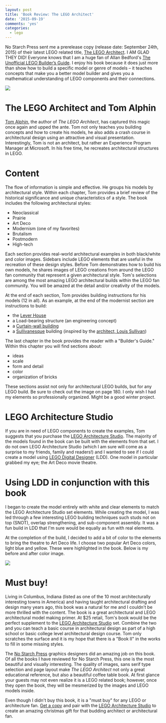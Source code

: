 ```yaml
---
layout: post
title: 'Book Review: The LEGO Architect'
date: '2015-09-19'
comments: 'yes'
categories:
  - lego
---
```


No Starch Press sent me a prerelease copy (release date: September 24th, 2015) of their latest LEGO related title, [The LEGO Architect](http://www.amazon.com/gp/product/1593276133/ref=as_li_ss_tl?ie=UTF8&camp=1789&creative=9325&creativeASIN=1593276133&linkCode=as2&tag=stevenccom-20). I AM GLAD THEY DID! Everyone knows that I am a huge fan of Allan Bedford's [The Unofficial LEGO Builder’s Guide](http://www.stevencombs.com/lego/2012/12/09/book-review-unofficial-lego.html). I enjoy his book because it does just more than show how to build a specific model or genre of models – it teaches concepts that make you a better model builder and gives you a mathematical understanding of LEGO components and their connections.

![](http://www.stevencombs.com/images/posts/2015-09-19-book-review-lego-architect/book-and-computer.jpg)

# The LEGO Architect and Tom Alphin

[Tom Alphin](http://tomalphin.com), the author of *The LEGO Architect*, has captured this magic once again and upped the ante. Tom not only teaches you building concepts and how to create his models, he also adds a crash course in architectural design using an attractive and visual presentation. Interestingly, Tom is not an architect, but rather an Experience Program Manager at Microsoft. In his free time, he recreates architectural structures in LEGO.

# Content

The flow of information is simple and effective. He groups his models by architectural style. Within each chapter, Tom provides a brief review of the historical significance and unique characteristics of a style. The book includes the following architectural styles:

* Neoclassical
* Prairie
* Art Deco
* Modernism (one of my favorites)
* Brutalism
* Postmodern
* High-tech

Each section provides real-world architectural examples in both black/white and color images. Sidebars include LEGO elements that are useful in the recreation of these design styles. Before Tom demonstrates how to build his own models, he shares images of LEGO creations from around the LEGO fan community that represent a given architectural style. Tom's selections are among the most amazing LEGO architectural builds within the LEGO fan community. You will be amazed at the detail and/or creativity of the models.

At the end of each section, Tom provides building instructions for his models (12 in all). As an example, at the end of the modernist section are instructions to build:

* the [Lever House](http://www.leverhouseartcollection.com/)
* a Load-bearing structure (an engineering concept)
* a [Curtain-wall building](https://en.wikipedia.org/wiki/Curtain_wall_(architecture))
* a [Sullivanesque](http://www.buffaloah.com/a/archsty/sull/sull.html) building (inspired by the [architect, Louis Sullivan](https://en.wikipedia.org/wiki/Louis_Sullivan))

The last chapter in the book provides the reader with a "Builder's Guide." Within this chapter you will find sections about:

* ideas
* scale
* form and detail
* color
* organization of bricks

These sections assist not only for architectural LEGO builds, but for any LEGO build. Be sure to check out the image on page 180. I only wish I had my elements so professionally organized. Might be a good winter project.

# LEGO Architecture Studio

If you are in need of LEGO components to create the examples, Tom suggests that you purchase the [LEGO Architecture Studio](http://www.amazon.com/gp/product/B00CN5Y1MI/ref=as_li_ss_tl?ie=UTF8&camp=1789&creative=9325&creativeASIN=B00CN5Y1MI&linkCode=as2&tag=stevenccom-20). The majority of the models found in the book can be built with the elements from that set. I do not own LEGO Architecture Studio (which I am sure will come as a surprise to my friends, family and readers!) and I wanted to see if I could create a model using [LEGO Digital Designer](http://ldd.lego.com/en-us/) (LDD). One model in particular grabbed my eye; the Art Deco movie theatre.

# Using LDD in conjunction with this book

I began to create the model entirely with white and clear elements to match the LEGO Architecture Studio set elements. While creating the model, I was led through a few interesting LEGO building techniques such studs not on top (SNOT), overlap strengthening, and sub-component assembly. It was a fun build in LDD that I'm sure would be equally as fun with real elements.

At the completion of the build, I decided to add a bit of color to the elements to bring the theatre to Art Deco life. I choose two popular Art Deco colors, light blue and yellow. These were highlighted in the book. Below is my before and after color image.

![](http://www.stevencombs.com/images/posts/2015-09-19-book-review-lego-architect/art-deco-theatre.png)

# Must buy!

Living in Columbus, Indiana (listed as one of the 10 most architecturally interesting towns in America) and having taught architectural drafting and design many years ago, this book was a natural for me and I couldn't be more thrilled with the content. The book is a great architectural and LEGO architectural model making primer. At $25 retail, Tom's book would be the perfect supplement to the [LEGO Architecture Studio](http://www.amazon.com/gp/product/B00CN5Y1MI/ref=as_li_ss_tl?ie=UTF8&camp=1789&creative=9325&creativeASIN=B00CN5Y1MI&linkCode=as2&tag=stevenccom-20) set. Combine the two and you can teach a basic course in architectural design as part of a high school or basic college level architectural design course. Tom only scratches the surface and it is my hope that there is a "Book II" in the works to fill in some missing styles.

The [No Starch Press](https://www.nostarch.com/) graphics designers did an amazing job on this book. Of all the books I have reviewed for No Starch Press, this one is the most beautiful and visually interesting. The quality of images, sans serif type selection and page layout make *The LEGO Architect* not only a great educational reference, but also a beautiful coffee table book. At first glance your guests may not even realize it is a LEGO related book; however, once they open the book, they will be mesmerized by the images and LEGO models inside.

Even though I didn't buy this book, it is a "must buy" for any LEGO or architecture fan. [Get a copy](http://www.amazon.com/gp/product/1593276133/ref=as_li_ss_tl?ie=UTF8&camp=1789&creative=9325&creativeASIN=1593276133&linkCode=as2&tag=stevenccom-20) and pair with the [LEGO Architecture Studio](http://www.amazon.com/gp/product/B00CN5Y1MI/ref=as_li_ss_tl?ie=UTF8&camp=1789&creative=9325&creativeASIN=B00CN5Y1MI&linkCode=as2&tag=stevenccom-20) to create an amazing christmas gift for that budding architect or architectural fan.
